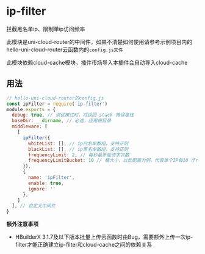# ip-filter

拦截黑名单ip、限制单ip访问频率

此模块是uni-cloud-router的中间件，如果不清楚如何使用请参考示例项目内的hello-uni-cloud-router云函数内的`config.js文件`

此模块依赖cloud-cache模块，插件市场导入本插件会自动导入cloud-cache

## 用法

```js
// hello-uni-cloud-router的config.js
const ipFilter = require('ip-filter')
module.exports = {
  debug: true, // 调试模式时，将返回 stack 错误堆栈
  baseDir: __dirname, // 必选，应用根目录
  middleware: [
    [
      ipFilter({
        whiteList: [], // ip白名单数组，支持正则
        blackList: [], // ip黑名单数组，支持正则
        frequencyLimit: 2, // 每秒最多能请求次数
        frequencyLimitBucket: 10 // 桶大小，以此配置为例，代表单个IP每10（frequencyLimitBucket）秒可以访问2 * 10（frequencyLimit*frequencyLimitBucket）次
      }),
      {
        name: 'ipFilter',
        enable: true,
        ignore: ''
      },
    ]
  ], // 自定义中间件
}
```

**额外注意事项**

- HBuilderX 3.1.7及以下版本批量上传云函数时由Bug，需要额外上传一次ip-filter才能正确建立ip-filter和cloud-cache之间的依赖关系
